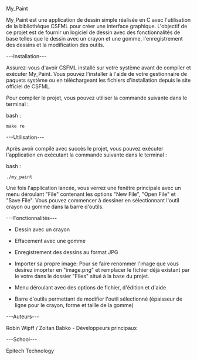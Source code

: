 My_Paint

My_Paint est une application de dessin simple réalisée en C avec l'utilisation de la bibliothèque CSFML pour créer une interface graphique. L'objectif de ce projet est de fournir un logiciel de dessin avec des fonctionnalités de base telles que le dessin avec un crayon et une gomme, l'enregistrement des dessins et la modification des outils.

---Installation---

Assurez-vous d'avoir CSFML installé sur votre système avant de compiler et exécuter My_Paint. Vous pouvez l'installer à l'aide de votre gestionnaire de paquets système ou en téléchargeant les fichiers d'installation depuis le site officiel de CSFML.

Pour compiler le projet, vous pouvez utiliser la commande suivante dans le terminal :

bash :

    make re

---Utilisation---

Après avoir compilé avec succès le projet, vous pouvez exécuter l'application en exécutant la commande suivante dans le terminal :

bash :

    ./my_paint

Une fois l'application lancée, vous verrez une fenêtre principale avec un menu déroulant "File" contenant les options "New File", "Open File" et "Save File". Vous pouvez commencer à dessiner en sélectionnant l'outil crayon ou gomme dans la barre d'outils.

---Fonctionnalités---

- Dessin avec un crayon

- Effacement avec une gomme

- Enregistrement des dessins au format JPG

- Importer sa propre image:
Pour se faire renommer l'image que vous desirez imoprter en "image.png" et remplacer le fichier déjà existant par le votre
dans le dossier "Files" situé à la base du projet.

- Menu déroulant avec des options de fichier, d'édition et d'aide

- Barre d'outils permettant de modifier l'outil sélectionné (épaisseur de ligne pour le crayon, forme et taille de la gomme)

---Auteurs---

Robin Wipff / Zoltan Babko - Développeurs principaux

---School---

Epitech Technology
